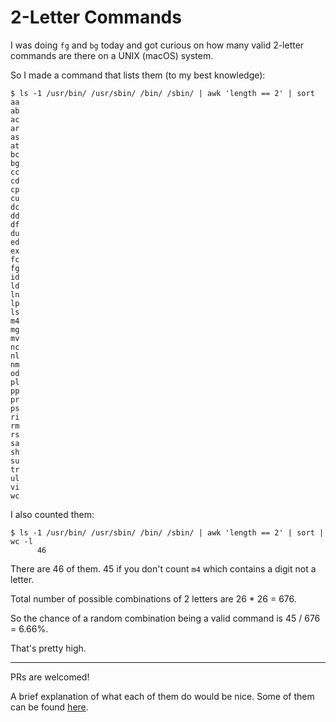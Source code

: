 # 2-Letter Commands

I was doing `fg` and `bg` today and got curious on how many valid 2-letter commands are there on a UNIX (macOS) system.

So I made a command that lists them (to my best knowledge):

```
$ ls -1 /usr/bin/ /usr/sbin/ /bin/ /sbin/ | awk 'length == 2' | sort
aa
ab
ac
ar
as
at
bc
bg
cc
cd
cp
cu
dc
dd
df
du
ed
ex
fc
fg
id
ld
ln
lp
ls
m4
mg
mv
nc
nl
nm
od
pl
pp
pr
ps
ri
rm
rs
sa
sh
su
tr
ul
vi
wc
```

I also counted them:

```
$ ls -1 /usr/bin/ /usr/sbin/ /bin/ /sbin/ | awk 'length == 2' | sort | wc -l
      46
```

There are 46 of them. 45 if you don't count `m4` which contains a digit not a letter.

Total number of possible combinations of 2 letters are 26 * 26 = 676.

So the chance of a random combination being a valid command is 45 / 676 = 6.66%.

That's pretty high.

---

PRs are welcomed!

A brief explanation of what each of them do would be nice. Some of them can be found [here](https://www.davekb.com/browse_computer_tips:linux_two_letter_commands:txt).
